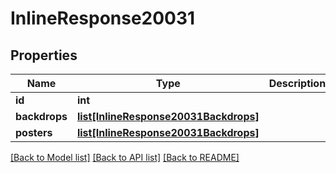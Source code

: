 # InlineResponse20031

## Properties
Name | Type | Description | Notes
------------ | ------------- | ------------- | -------------
**id** | **int** |  | [optional] 
**backdrops** | [**list[InlineResponse20031Backdrops]**](InlineResponse20031Backdrops.md) |  | [optional] 
**posters** | [**list[InlineResponse20031Backdrops]**](InlineResponse20031Backdrops.md) |  | [optional] 

[[Back to Model list]](../README.md#documentation-for-models) [[Back to API list]](../README.md#documentation-for-api-endpoints) [[Back to README]](../README.md)

